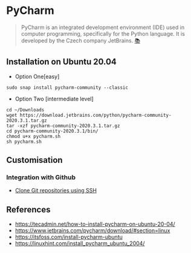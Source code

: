 # PyCharm
> PyCharm is an integrated development environment (IDE) used in computer programming, specifically for the Python language. It is developed by the Czech company JetBrains. [:books:](https://en.wikipedia.org/wiki/PyCharm)

## Installation on Ubuntu 20.04 
* Option One[easy]
```
sudo snap install pycharm-community --classic
```

* Option Two [intermediate level]
```
cd ~/Downloads
wget https://download.jetbrains.com/python/pycharm-community-2020.3.1.tar.gz
tar -xzf pycharm-community-2020.3.1.tar.gz
cd pycharm-community-2020.3.1/bin/
chmod u+x pycharm.sh
sh pycharm.sh
```

## Customisation 
### Integration with Github 
* [Clone Git repositories using SSH](https://medium.com/@akshay.sinha/pycharm-integration-with-github-876510c6ca1f)


## References
* https://tecadmin.net/how-to-install-pycharm-on-ubuntu-20-04/  
* https://www.jetbrains.com/pycharm/download/#section=linux  
* https://itsfoss.com/install-pycharm-ubuntu  
* https://linuxhint.com/install_pycharm_ubuntu_2004/   

